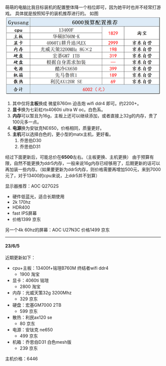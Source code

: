 萌萌的电脑比我目标装机的配置整体降一个档位即可，因为她平时也并不经常打游戏。
具体就是按照知乎的装机推荐进行的。
如图
![](picture/6000装机推荐.png)

1. 其中仅将**主板**换成 微星B760m 迫击炮 wifi ddr4 即可。约2200+。
2. **显卡**换为七彩虹rtx4060ti ultra W oc。白色系。
3. **内存**可以暂且为16g，主板上还可以继续添加，或者直接上32g的内存，贵了100元多一点。
4. **电源**换为安钛克NE650，价格相同，质量更好。
5. **主机**可以选择白色的，更小型的matx主机，更好看。
   1. 乔思伯D30
   2. 乔思伯D31

经过下面更新后，可能总价在**6500**左右。（主板更换、主机更换）
由于预算有限，自然不能更换为ddr5内存，一般来说16g内存已经够用了，后期更新的话可以再加装一些内存。（如果要更新为ddr5内存，则价格需要再增加500元，来到7000元了，对于13400的cpu来说，上ddr5并不划算）

显示器推荐：AOC Q27G2S
- 硬件低蓝光，适合长期使用
- 2k 170hz
- HDR400
- fast IPS屏幕
- 价格1399  京东

另一个4k 60hz的屏幕：AOC U27N3C 价格1499 京东

---

#### 23/6/5
近期更新如下：
- cpu+主板：13400f+铭瑄B760M 终结者wifi ddr4
  - 1900 淘宝
- 显卡：4060ti 铭瑄  
  - 2800 淘宝
- 内存：光威天策32g  3200Mhz
  - 329 京东
- 硬盘：宏基GM7000 2TB
  - 599 京东
- 散热：利民ax120 se 
  - 80 京东
- 电源：安钛克 ne650
  - 499 京东
- 机箱：乔思伯D31 白色mesh版
  - 239 京东

主机价格：6446
